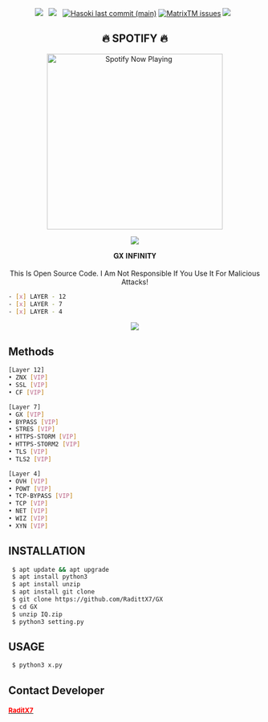 <div align="center">
  <p>
    <img src="https://img.shields.io/github/stars/cutipu/HASOKI?color=%23DF0067&style=for-the-badge"/> &nbsp;
    <img src="https://img.shields.io/github/forks/cutipu/HASOKI?color=%239999FF&style=for-the-badge"/> &nbsp;
    <a href="#"><img alt="Hasoki last commit (main)" src="https://img.shields.io/github/last-commit/cutipu/HASOKI/main?color=green&style=for-the-badge"></a>
    <a href="https://github.com/RadittX7/GX/issues"><img alt="MatrixTM issues" src="https://img.shields.io/github/issues/cutipu/HASOKI?color=purple&style=for-the-badge"></a>
    <img src="https://img.shields.io/github/license/cutipu/HASOKI?color=%23E8E8E8&style=for-the-badge"/> &nbsp;
  </p>
  <h2 align="center">🔥 SPOTIFY 🔥</h2>
  <p align="center">
    <a href="https://open.spotify.com/track/4bNvS25ZVMCvLHEUV87mp4?si=yb1PaPVnRgiTYedy8r6i_g&utm_source=copy-link&context=spotify%3Aplaylist%3A37i9dQZF1EIVoBTSiHHsdx&dl_branch=1" target="_blank"><img src="https://now-playing-on-spotify.vercel.app/api/spotify" alt="Spotify Now Playing" width="350"/></a>
  </p>
  <p align="center"><a href="https://github.com/RadittX7"><img src="https://github-readme-stats.vercel.app/api?username=RadittX7&show_icons=true&theme=radical"></a></p>
  𝐆𝐗 𝐈𝐍𝐅𝐈𝐍𝐈𝐓𝐘 <br/><br/>
  This Is Open Source Code. I Am Not Responsible If You Use It For Malicious Attacks!
</div>

```sh
- [x] LAYER - 12
- [x] LAYER - 7
- [x] LAYER - 4
```

<div align="center">
  <img src="https://img.shields.io/badge/Python-FFDD00?style=for-the-badge&logo=python&logoColor=blue"/></br>
</div>

## Methods
```sh
[Layer 12]
• ZNX [VIP]
• SSL [VIP]
• CF [VIP]

[Layer 7]
• GX [VIP]
• BYPASS [VIP]
• STRES [VIP]
• HTTPS-STORM [VIP]
• HTTPS-STORM2 [VIP]
• TLS [VIP]
• TLS2 [VIP]

[Layer 4]
• OVH [VIP]
• POWT [VIP]
• TCP-BYPASS [VIP]
• TCP [VIP]
• NET [VIP]
• WIZ [VIP]
• XYN [VIP]

```

## INSTALLATION
```sh
 $ apt update && apt upgrade
 $ apt install python3
 $ apt install unzip
 $ apt install git clone
 $ git clone https://github.com/RadittX7/GX
 $ cd GX
 $ unzip IQ.zip
 $ python3 setting.py
```
## USAGE
```sh
 $ python3 x.py
```

## Contact Developer
<h4><font size="2"><a href="https://t.me/RaditX7"><font color="red">RaditX7</font>
